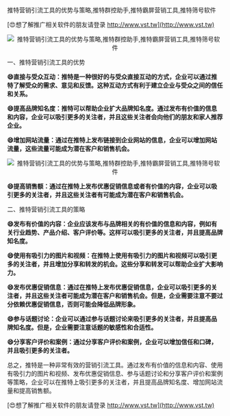 推特营销引流工具的优势与策略,推特群控助手,推特霸屏营销工具,推特筛号软件

[😍想了解推广相关软件的朋友请登录 http://www.vst.tw](http://www.vst.tw)

 <center><img src="https://vst.tw/MP4/tuiguang/png/5.png" alt="推特营销引流工具的优势与策略,推特群控助手,推特霸屏营销工具,推特筛号软件"></center>

一、推特营销引流工具的优势

**😄直接与受众互动：推特是一种很好的与受众直接互动的方式，企业可以通过推特了解受众的需求、意见和反馈。这种互动方式有利于建立企业与受众之间的信任和关系。**

**😄提高品牌知名度：推特可以帮助企业扩大品牌知名度。通过发布有价值的信息和内容，企业可以吸引更多的关注者，并且这些关注者会向他们的朋友和家人推荐企业。**

**😄增加网站流量：通过在推特上发布链接到企业网站的信息，企业可以增加网站流量，这些流量可能成为潜在客户和销售机会。**

 <center><img src="https://vst.tw/MP4/tuiguang/png/2.png" alt="推特营销引流工具的优势与策略,推特群控助手,推特霸屏营销工具,推特筛号软件"></center>

**😄提高销售额：通过在推特上发布优惠促销信息或者有价值的内容，企业可以吸引更多的关注者，并且这些关注者有可能成为潜在客户和销售机会。**

二、推特营销引流工具的策略

**😄发布有价值的内容：企业应该发布与品牌相关的有价值的信息和内容，例如有关行业趋势、产品介绍、客户评价等。这样可以吸引更多的关注者，并且提高品牌知名度。**

**😄使用有吸引力的图片和视频：在推特上使用有吸引力的图片和视频可以吸引更多的关注者，并且增加分享和转发的机会。这些分享和转发可以帮助企业扩大影响力。**

**😄发布优惠促销信息：通过在推特上发布优惠促销信息，企业可以吸引更多的关注者，并且这些关注者可能成为潜在客户和销售机会。但是，企业需要注意不要过分依赖优惠促销信息，否则可能会降低品牌形象。**

**😄参与话题讨论：企业可以通过参与话题讨论来吸引更多的关注者，并且提高品牌知名度。但是，企业需要注意话题的敏感性和合适性。**

**😄分享客户评价和案例：通过分享客户评价和案例，企业可以增加信任和口碑，并且吸引更多的关注者。**

总之，推特是一种非常有效的营销引流工具。通过发布有价值的信息和内容、使用有吸引力的图片和视频、发布优惠促销信息、参与话题讨论和分享客户评价和案例等策略，企业可以在推特上吸引更多的关注者，并且提高品牌知名度、增加网站流量和提高销售额。

[😍想了解推广相关软件的朋友请登录 http://www.vst.tw](http://www.vst.tw)



